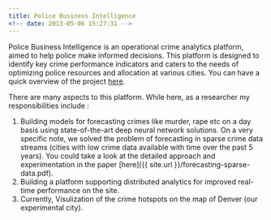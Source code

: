```yaml
---
title: Police Business Intelligence
<!-- date: 2013-05-06 15:27:31 -->
---
```


Police Business Intelligence is an operational crime analytics platform, aimed to help police make informed decisions. This platform is designed to identify key crime performance indicators and caters to the needs of optimizing police resources and allocation at various cities. You can have a quick overview of the project [here](http://indialabs.conduent.com/innovation-story-detail-page/Operational%20Analytics%20for%20Police%20Business%20Intelligence).

There are many aspects to this platform. While here, as a researcher my responsibilities include : 

1. Building models for forecasting crimes like murder, rape etc on a day basis using state-of-the-art deep neural network solutions. On a very specific note, we solved the problem of forecasting in sparse crime data streams (cities with low crime data available with time over the past 5 years). You could take a look at the detailed approach and experimentation in the paper [here]({{ site.url }}/forecasting-sparse-data.pdf).
2. Building a platform supporting distributed analytics for improved real-time performance on the site.
3. Currently, Visulization of the crime hotspots on the map of Denver (our experimental city). 

<!--
> Sit amet, consectetur adipisicing elit, sed do eiusmod tempor incididunt ut labore et dolore magna aliqua. Abore et dolore magna aliqua. Ut enim ad minim veniam, quis.
>
> – Akei Yue
1. List with code

    ```
    not highlighted
    multi line
    ``` 2. List with code
    ```javascript
    var dom = document.getElementById('boom')
    console.log(dom);
    ```

---
-->
